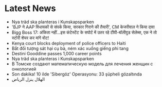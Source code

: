 # Latest News
-  Nya träd ska planteras i Kunskapsparken
-  'BJP ने AAP विधायकों से संपर्क किया, सरकार गिराने की तैयारी', CM केजरीवाल ने किया दावा
-  Bigg Boss 17: अंकिता नहीं...इस कंटेस्टेंट के सपोर्ट में उतर रहे टीवी-बॉलीवुड सेलेब्स, एक ने तो स्टोरी शेयर कर मांगे वोट!
-  Kenya court blocks deployment of police officers to Haiti
-  Bắt đối tượng sát hại cụ bà, ném xác xuống giếng phi tang
-  Destini Gooddine passes 1,000 career points
-  Nya träd ska planteras i Kunskapsparken
-  В Томске создают математическую модель для лечения женщин с онкологией
-  Son dakika! 10 ilde 'Sibergöz' Operasyonu: 33 şüpheli gözaltında
-  الهلال ينزل الرياض
